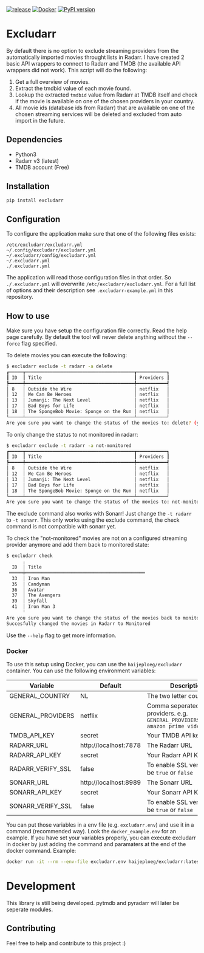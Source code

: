[![release](https://github.com/haijeploeg/excludarr/actions/workflows/release.yml/badge.svg)](https://github.com/haijeploeg/excludarr/actions/workflows/release.yml)
[![Docker](https://github.com/haijeploeg/excludarr/actions/workflows/docker.yml/badge.svg)](https://github.com/haijeploeg/excludarr/actions/workflows/docker.yml)
[![PyPI version](https://badge.fury.io/py/excludarr.svg)](https://badge.fury.io/py/excludarr)

# Excludarr

By default there is no option to exclude streaming providers from the automatically imported movies throught lists in Radarr. I have created 2 basic API wrappers to connect to Radarr and TMDB (the available API wrappers did not work). This script will do the following:

1. Get a full overview of movies.
1. Extract the tmdbid value of each movie found.
1. Lookup the extracted `tmdbid` value from Radarr at TMDB itself and check if the movie is available on one of the chosen providers in your country.
1. All movie ids (database ids from Radarr) that are available on one of the chosen streaming services will be deleted and excluded from auto import in the future.

## Dependencies

- Python3
- Radarr v3 (latest)
- TMDB account (Free)

## Installation

```bash
pip install excludarr
```

## Configuration

To configure the application make sure that one of the following files exists:

```code
/etc/excludarr/excludarr.yml
~/.config/excludarr/excludarr.yml
~/.excludarr/config/excludarr.yml
~/.excludarr.yml
./.excludarr.yml
```

The application will read those configuration files in that order. So `./.excludarr.yml` will overwrite `/etc/excludarr/excludarr.yml`. For a full list of options and their description see `.excludarr-example.yml` in this repository.

## How to use

Make sure you have setup the configuration file correctly. Read the help page carefully. By default the tool will never delete anything without the `--force` flag specified.

To delete movies you can execute the following:

```bash
$ excludarr exclude -t radarr -a delete
┏━━━━━┳━━━━━━━━━━━━━━━━━━━━━━━━━━━━━━━━━━━━━━━━┳━━━━━━━━━━━┓
┃ ID  ┃ Title                                  ┃ Providers ┃
┡━━━━━╇━━━━━━━━━━━━━━━━━━━━━━━━━━━━━━━━━━━━━━━━╇━━━━━━━━━━━┩
│ 8   │ Outside the Wire                       │ netflix   │
│ 12  │ We Can Be Heroes                       │ netflix   │
│ 13  │ Jumanji: The Next Level                │ netflix   │
│ 17  │ Bad Boys for Life                      │ netflix   │
│ 18  │ The SpongeBob Movie: Sponge on the Run │ netflix   │
└─────┴────────────────────────────────────────┴───────────┘
Are you sure you want to change the status of the movies to: delete? (y/N) y
```

To only change the status to not monitored in radarr:

```bash
$ excludarr exclude -t radarr -a not-monitored
┏━━━━━┳━━━━━━━━━━━━━━━━━━━━━━━━━━━━━━━━━━━━━━━━┳━━━━━━━━━━━┓
┃ ID  ┃ Title                                  ┃ Providers ┃
┡━━━━━╇━━━━━━━━━━━━━━━━━━━━━━━━━━━━━━━━━━━━━━━━╇━━━━━━━━━━━┩
│ 8   │ Outside the Wire                       │ netflix   │
│ 12  │ We Can Be Heroes                       │ netflix   │
│ 13  │ Jumanji: The Next Level                │ netflix   │
│ 17  │ Bad Boys for Life                      │ netflix   │
│ 18  │ The SpongeBob Movie: Sponge on the Run │ netflix   │
└─────┴────────────────────────────────────────┴───────────┘
Are you sure you want to change the status of the movies to: not-monitored? (y/N) y
```

The exclude command also works with Sonarr! Just change the `-t radarr` to `-t sonarr`. This only works using the exclude command, the check command is not compatible with sonarr yet.

To check the "not-monitored" movies are not on a configured streaming provider anymore and add them back to monitored state:

```bash
$ excludarr check
      ╷
  ID  │ Title
 ═════╪════════════════════════════════════════════
  33  │ Iron Man
  35  │ Candyman
  36  │ Avatar
  37  │ The Avengers
  39  │ Skyfall
  41  │ Iron Man 3
      ╵
Are you sure you want to change the status of the movies back to monitored? (y/N) y
Succesfully changed the movies in Radarr to Monitored
```

Use the `--help` flag to get more information.

### Docker

To use this setup using Docker, you can use the `haijeploeg/excludarr` container. You can use the following environment variables:

Variable | Default | Description
--- | --- | ---
GENERAL_COUNTRY | NL | The two letter country code
GENERAL_PROVIDERS | netflix | Comma seperated list of providers. e.g. `GENERAL_PROVIDERS=netflix, amazon prime video`
TMDB_API_KEY | secret | Your TMDB API key
RADARR_URL | http://localhost:7878 | The Radarr URL
RADARR_API_KEY | secret | Your Radarr API Key
RADARR_VERIFY_SSL | false | To enable SSL verify, can be `true` or `false`
SONARR_URL | http://localhost:8989 | The Sonarr URL
SONARR_API_KEY | secret | Your Sonarr API Key
SONARR_VERIFY_SSL | false | To enable SSL verify, can be `true` or `false`

You can put those variables in a env file (e.g. `excludarr.env`) and use it in a command (recommended way). Look the `docker_example.env` for an example. If you have set your variables properly, you can execute excludarr in docker by just adding the command and paramaters at the end of the docker command. Example:

```bash
docker run -it --rm --env-file excludarr.env haijeploeg/excludarr:latest exclude -a delete
```

# Development

This library is still being developed. pytmdb and pyradarr will later be seperate modules.

## Contributing

Feel free to help and contribute to this project :)
